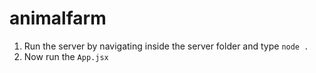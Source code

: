 # animalfarm
1. Run the server by navigating inside the server folder and type ```node .```
2. Now run the ```App.jsx```
